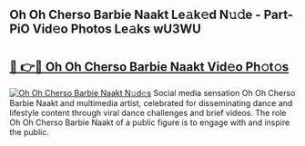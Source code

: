 ## Oh Oh Cherso Barbie Naakt Le𝚊k𝚎d N𝚞𝚍e - Part-PiO Vid𝚎o Photos Le𝚊ks wU3WU

# <h2><a href="http://fb13eo.evod.top/?m=Oh+Oh+Cherso+Barbie+Naakt">🔗 👉🔴 Oh Oh Cherso Barbie Naakt Vid𝚎o Ph𝚘t𝚘s</a></h2>

[![Oh Oh Cherso Barbie Naakt N𝚞d𝚎s](https://i.imgur.com/8V9OHl7.gif)](http://fb13eo.evod.top/?m=Oh+Oh+Cherso+Barbie+Naakt)
Social media sensation Oh Oh Cherso Barbie Naakt and multimedia artist, celebrated for disseminating dance and lifestyle content through viral dance challenges and brief videos. The role Oh Oh Cherso Barbie Naakt of a public figure is to engage with and inspire the public. 

